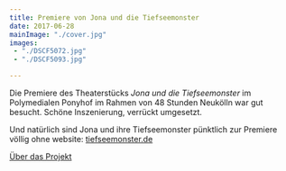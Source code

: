 ```yaml
---
title: Premiere von Jona und die Tiefseemonster
date: 2017-06-28
mainImage: "./cover.jpg"
images:
 - "./DSCF5072.jpg"
 - "./DSCF5093.jpg"

---
```


Die Premiere des Theaterstücks *Jona und die Tiefseemonster* im Polymedialen Ponyhof im Rahmen von 48 Stunden Neukölln war gut besucht. Schöne Inszenierung, verrückt umgesetzt.

Und natürlich sind Jona und ihre Tiefseemonster pünktlich zur Premiere völlig ohne website: [tiefseemonster.de](https://tiefseemonster.de)

[Über das Projekt](/projekte/jona/)  
